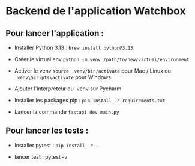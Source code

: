 # Backend de l'application Watchbox

## Pour lancer l'application :

- Installer Python 3.13 : `brew install python@3.13`

- Créer le virtual env `python -m venv /path/to/new/virtual/environment`

- Activer le venv `source .venv/bin/activate` pour Mac / Linux ou `.venv\Scripts\activate` pour Windows

- Ajouter l'interpréteur du .venv sur Pycharm

- Installer les packages pip : `pip install -r requirements.txt`

- Lancer la commande `fastapi dev main.py`

## Pour lancer les tests :

- Installer pytest : `pip install -e .`

- lancer test : pytest -v

